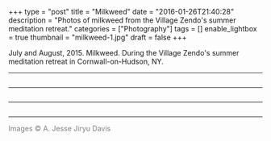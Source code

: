 +++
type = "post"
title = "Milkweed"
date = "2016-01-26T21:40:28"
description = "Photos of milkweed from the Village Zendo's summer meditation retreat."
categories = ["Photography"]
tags = []
enable_lightbox = true
thumbnail = "milkweed-1.jpg"
draft = false
+++

<p>July and August, 2015. Milkweed. During the Village Zendo's summer meditation retreat in Cornwall-on-Hudson, NY.</p>
<hr />
<p><img alt="" src="milkweed-1.jpg" /></p>
<hr />
<p><img alt="" src="milkweed-2.jpg" /></p>
<hr />
<p><img alt="" src="milkweed-3.jpg" /></p>
<hr />
<p><span style="color: gray">Images &copy; A. Jesse Jiryu Davis</span></p>
    